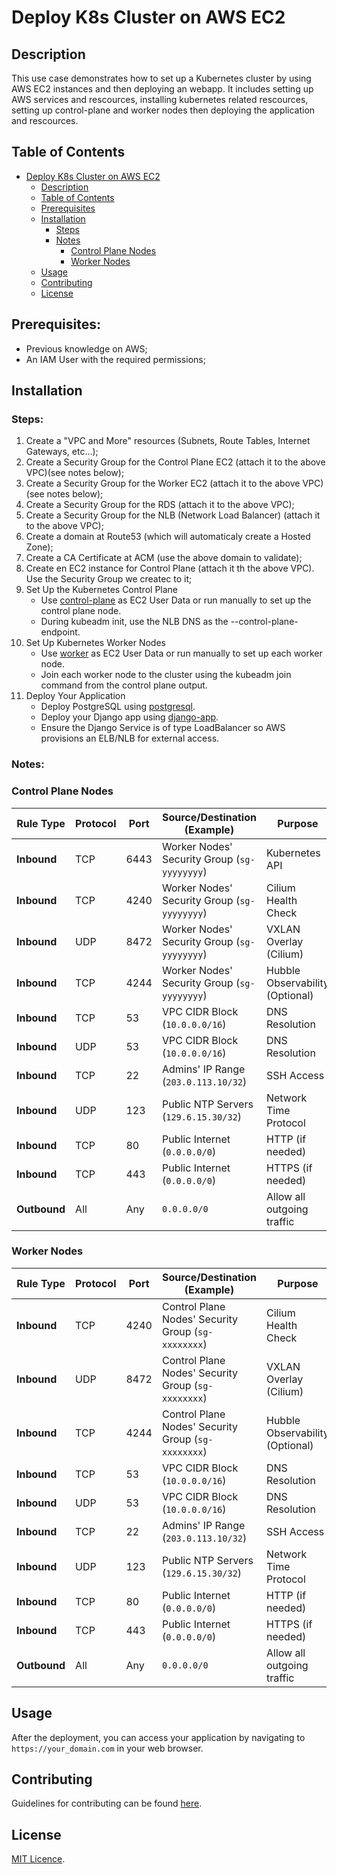 # Deploy K8s Cluster on AWS EC2

## Description
This use case demonstrates how to set up a Kubernetes cluster by using AWS EC2 instances and then deploying an webapp. It includes setting up AWS services and rescources, installing kubernetes related rescources, setting up control-plane and worker nodes then deploying the application and rescources.

## Table of Contents
- [Deploy K8s Cluster on AWS EC2](#deploy-k8s-cluster-on-aws-ec2)
  - [Description](#description)
  - [Table of Contents](#table-of-contents)
  - [Prerequisites](#prerequisites)
  - [Installation](#installation)
    - [Steps](#steps)
    - [Notes](#notes)
      - [Control Plane Nodes](#control-plane-nodes)
      - [Worker Nodes](#worker-nodes)
  - [Usage](#usage)
  - [Contributing](#contributing)
  - [License](#license)

## Prerequisites:
- Previous knowledge on AWS;
- An IAM User with the required permissions;

## Installation
### Steps:
1. Create a "VPC and More" resources (Subnets, Route Tables, Internet Gateways, etc...);
2. Create a Security Group for the Control Plane EC2 (attach it to the above VPC)(see notes below);
3. Create a Security Group for the Worker EC2 (attach it to the above VPC)(see notes below);
4. Create a Security Group for the RDS (attach it to the above VPC);
5. Create a Security Group for the NLB (Network Load Balancer) (attach it to the above VPC);
6. Create a domain at Route53 (which will automaticaly create a Hosted Zone);
7. Create a CA Certificate at ACM (use the above domain to validate);
8. Create en EC2 instance for Control Plane (attach it th the above VPC). Use the Security Group we createc to it;
9. Set Up the Kubernetes Control Plane
    - Use [control-plane](scripts/ec2-control-plane-node.sh) as EC2 User Data or run manually to set up the control plane node.
    - During kubeadm init, use the NLB DNS as the --control-plane-endpoint.
10. Set Up Kubernetes Worker Nodes
    - Use [worker](scripts/ec2-worker-node.sh) as EC2 User Data or run manually to set up each worker node.
    - Join each worker node to the cluster using the kubeadm join command from the control plane output.
11. Deploy Your Application
    - Deploy PostgreSQL using [postgresql](k8s/postgresql.yaml).
    - Deploy your Django app using [django-app](k8s/django-app.yaml).
    - Ensure the Django Service is of type LoadBalancer so AWS provisions an ELB/NLB for external access.

### Notes:
   ### Control Plane Nodes
   | Rule Type | Protocol | Port | Source/Destination (Example) | Purpose |
   |-----------|----------|------|-----------------------------|---------|
   | **Inbound** | TCP | 6443 | Worker Nodes' Security Group (`sg-yyyyyyyy`) | Kubernetes API |
   | **Inbound** | TCP | 4240 | Worker Nodes' Security Group (`sg-yyyyyyyy`) | Cilium Health Check |
   | **Inbound** | UDP | 8472 | Worker Nodes' Security Group (`sg-yyyyyyyy`) | VXLAN Overlay (Cilium) |
   | **Inbound** | TCP | 4244 | Worker Nodes' Security Group (`sg-yyyyyyyy`) | Hubble Observability (Optional) |
   | **Inbound** | TCP | 53 | VPC CIDR Block (`10.0.0.0/16`) | DNS Resolution |
   | **Inbound** | UDP | 53 | VPC CIDR Block (`10.0.0.0/16`) | DNS Resolution |
   | **Inbound** | TCP | 22 | Admins' IP Range (`203.0.113.10/32`) | SSH Access |
   | **Inbound** | UDP | 123 | Public NTP Servers (`129.6.15.30/32`) | Network Time Protocol |
   | **Inbound** | TCP | 80 | Public Internet (`0.0.0.0/0`) | HTTP (if needed) |
   | **Inbound** | TCP | 443 | Public Internet (`0.0.0.0/0`) | HTTPS (if needed) |
   | **Outbound** | All | Any | `0.0.0.0/0` | Allow all outgoing traffic |
   
   ### Worker Nodes
   | Rule Type | Protocol | Port | Source/Destination (Example) | Purpose |
   |-----------|----------|------|-----------------------------|---------|
   | **Inbound** | TCP | 4240 | Control Plane Nodes' Security Group (`sg-xxxxxxxx`) | Cilium Health Check |
   | **Inbound** | UDP | 8472 | Control Plane Nodes' Security Group (`sg-xxxxxxxx`) | VXLAN Overlay (Cilium) |
   | **Inbound** | TCP | 4244 | Control Plane Nodes' Security Group (`sg-xxxxxxxx`) | Hubble Observability (Optional) |
   | **Inbound** | TCP | 53 | VPC CIDR Block (`10.0.0.0/16`) | DNS Resolution |
   | **Inbound** | UDP | 53 | VPC CIDR Block (`10.0.0.0/16`) | DNS Resolution |
   | **Inbound** | TCP | 22 | Admins' IP Range (`203.0.113.10/32`) | SSH Access |
   | **Inbound** | UDP | 123 | Public NTP Servers (`129.6.15.30/32`) | Network Time Protocol |
   | **Inbound** | TCP | 80 | Public Internet (`0.0.0.0/0`) | HTTP (if needed) |
   | **Inbound** | TCP | 443 | Public Internet (`0.0.0.0/0`) | HTTPS (if needed) |
   | **Outbound** | All | Any | `0.0.0.0/0` | Allow all outgoing traffic |

## Usage
After the deployment, you can access your application by navigating to `https://your_domain.com` in your web browser.

## Contributing
Guidelines for contributing can be found [here](CONTRIBUTING.md).

## License
[MIT Licence](LICENSE).
